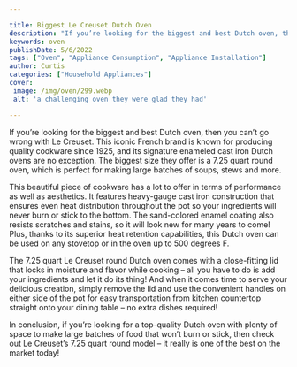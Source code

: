 ```yaml
---

title: Biggest Le Creuset Dutch Oven
description: "If you’re looking for the biggest and best Dutch oven, then you can’t go wrong with Le Creuset. This iconic French brand is known ...learn about it in this post"
keywords: oven
publishDate: 5/6/2022
tags: ["Oven", "Appliance Consumption", "Appliance Installation"]
author: Curtis
categories: ["Household Appliances"]
cover: 
 image: /img/oven/299.webp
 alt: 'a challenging oven they were glad they had'

---
```


If you’re looking for the biggest and best Dutch oven, then you can’t go wrong with Le Creuset. This iconic French brand is known for producing quality cookware since 1925, and its signature enameled cast iron Dutch ovens are no exception. The biggest size they offer is a 7.25 quart round oven, which is perfect for making large batches of soups, stews and more. 

This beautiful piece of cookware has a lot to offer in terms of performance as well as aesthetics. It features heavy-gauge cast iron construction that ensures even heat distribution throughout the pot so your ingredients will never burn or stick to the bottom. The sand-colored enamel coating also resists scratches and stains, so it will look new for many years to come! Plus, thanks to its superior heat retention capabilities, this Dutch oven can be used on any stovetop or in the oven up to 500 degrees F. 

The 7.25 quart Le Creuset round Dutch oven comes with a close-fitting lid that locks in moisture and flavor while cooking – all you have to do is add your ingredients and let it do its thing! And when it comes time to serve your delicious creation, simply remove the lid and use the convenient handles on either side of the pot for easy transportation from kitchen countertop straight onto your dining table – no extra dishes required! 

In conclusion, if you’re looking for a top-quality Dutch oven with plenty of space to make large batches of food that won’t burn or stick, then check out Le Creuset’s 7.25 quart round model – it really is one of the best on the market today!
